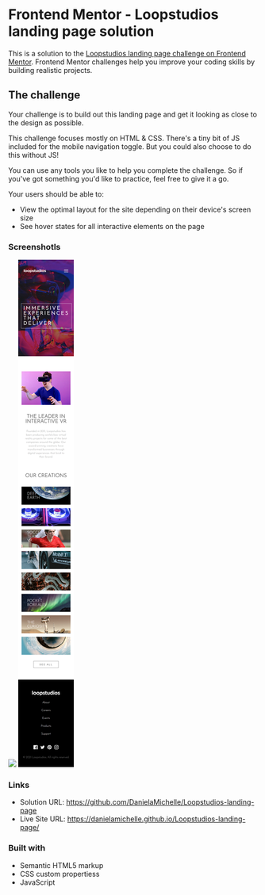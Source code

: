 # Frontend Mentor - Loopstudios landing page solution

This is a solution to the [Loopstudios landing page challenge on Frontend Mentor](https://www.frontendmentor.io/challenges/loopstudios-landing-page-N88J5Onjw). Frontend Mentor challenges help you improve your coding skills by building realistic projects.

## The challenge

Your challenge is to build out this landing page and get it looking as close to the design as possible.

This challenge focuses mostly on HTML & CSS. There's a tiny bit of JS included for the mobile navigation toggle. But you could also choose to do this without JS!

You can use any tools you like to help you complete the challenge. So if you've got something you'd like to practice, feel free to give it a go.

Your users should be able to:

- View the optimal layout for the site depending on their device's screen size
- See hover states for all interactive elements on the page

### Screenshotls

![](./screenshot/desktop.png)
![](./screenshot/mobile.png)

### Links

- Solution URL: https://github.com/DanielaMichelle/Loopstudios-landing-page
- Live Site URL: https://danielamichelle.github.io/Loopstudios-landing-page/

### Built with

- Semantic HTML5 markup
- CSS custom propertiess
- JavaScript
